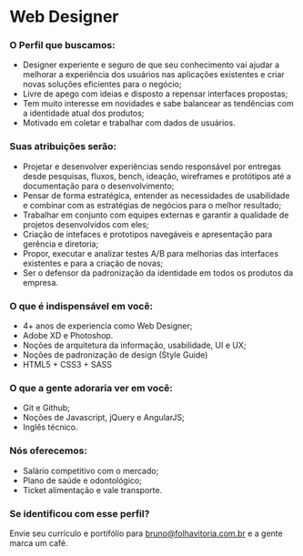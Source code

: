 # Web Designer
### O Perfil que buscamos:
* Designer experiente e seguro de que seu conhecimento vai ajudar a melhorar a experiência dos usuários nas aplicações existentes e criar novas soluções eficientes para o negócio;
* Livre de apego com ideias e disposto a repensar interfaces propostas;
* Tem muito interesse em novidades e sabe balancear as tendências com a identidade atual dos produtos;
* Motivado em coletar e trabalhar com dados de usuários.

### Suas atribuições serão:
* Projetar e desenvolver experiências sendo responsável por entregas desde pesquisas, fluxos, bench, ideação, wireframes e protótipos até a documentação para o desenvolvimento;
* Pensar de forma estratégica, entender as necessidades de usabilidade e combinar com as estratégias de negócios para o melhor resultado;
* Trabalhar em conjunto com equipes externas e garantir a qualidade de projetos desenvolvidos com eles;
* Criação de intefaces e prototipos navegáveis e apresentação para gerência e diretoria;
* Propor, executar e analizar testes A/B para melhorias das interfaces existentes e para a criação de novas;
* Ser o defensor da padronização da identidade em todos os produtos da empresa.

### O que é indispensável em você:
* 4+ anos de experiencia como Web Designer;
* Adobe XD e Photoshop.
* Noções de arquitetura da informação, usabilidade, UI e UX;
* Noções de padronização de design (Style Guide)
* HTML5 + CSS3 + SASS	

### O que a gente adoraria ver em você:
* Git e Github;
* Noções de Javascript, jQuery e AngularJS;
* Inglês técnico.

### Nós oferecemos:
* Salário competitivo com o mercado;
* Plano de saúde e odontológico;
* Ticket alimentação e vale transporte.

### Se identificou com esse perfil?
Envie seu currículo e portifólio para bruno@folhavitoria.com.br e a gente marca um café.
